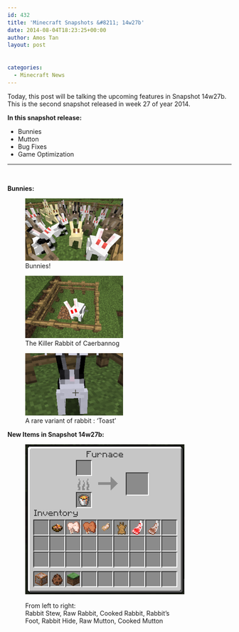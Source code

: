 ```yaml
---
id: 432
title: 'Minecraft Snapshots &#8211; 14w27b'
date: 2014-08-04T18:23:25+00:00
author: Amos Tan
layout: post


categories:
  - Minecraft News
---
```

Today, this post will be talking the upcoming features in Snapshot 14w27b. This is the second snapshot released in week 27 of year 2014.

**In this snapshot release:**

  * Bunnies
  * Mutton
  * Bug Fixes
  * Game Optimization

* * *

&nbsp;

**Bunnies:**

<div id='gallery-10' class='gallery galleryid-432 gallery-columns-3 gallery-size-thumbnail'>
  <figure class='gallery-item'> 
  
  <div class='gallery-icon landscape'>
    <a href='/?attachment_id=460#main'><img width="220" height="140" src="/wp-content/uploads/2014/08/2014-08-06_15.20.24-220x140.png" class="attachment-thumbnail size-thumbnail" alt="" aria-describedby="gallery-10-460" /></a>
  </div><figcaption class='wp-caption-text gallery-caption' id='gallery-10-460'> Bunnies! </figcaption></figure><figure class='gallery-item'> 
  
  <div class='gallery-icon landscape'>
    <a href='/?attachment_id=461#main'><img width="220" height="140" src="/wp-content/uploads/2014/08/2014-08-06_15.23.27-220x140.png" class="attachment-thumbnail size-thumbnail" alt="" aria-describedby="gallery-10-461" /></a>
  </div><figcaption class='wp-caption-text gallery-caption' id='gallery-10-461'> The Killer Rabbit of Caerbannog </figcaption></figure><figure class='gallery-item'> 
  
  <div class='gallery-icon portrait'>
    <a href='/?attachment_id=463#main'><img width="220" height="140" src="/wp-content/uploads/2014/08/2014-08-06_15.26.01-220x140.png" class="attachment-thumbnail size-thumbnail" alt="" aria-describedby="gallery-10-463" /></a>
  </div><figcaption class='wp-caption-text gallery-caption' id='gallery-10-463'> A rare variant of rabbit : &#8216;Toast&#8217; </figcaption></figure>
</div>

**New Items in Snapshot 14w27b:**<figure id="attachment_464" style="width: 358px" class="wp-caption aligncenter">

[<img class="wp-image-464 size-full" src="/wp-content/uploads/2014/08/2014-08-06_15.28.14.png" alt="From left to right: Rabbit Stew, Raw Rabbit, Cooked Rabbit, Rabbit's Foot, Rabbit Hide, Raw Mutton, Cooked Mutton  " width="358" height="337" />](/wp-content/uploads/2014/08/2014-08-06_15.28.14.png)<figcaption class="wp-caption-text">From left to right:   
Rabbit Stew, Raw Rabbit, Cooked Rabbit, Rabbit&#8217;s Foot, Rabbit Hide, Raw Mutton, Cooked Mutton</figcaption></figure> 

&nbsp;
